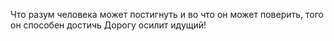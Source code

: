 Что разум человека может постигнуть и во что он может поверить, того он способен достичь
Дорогу осилит идущий!
